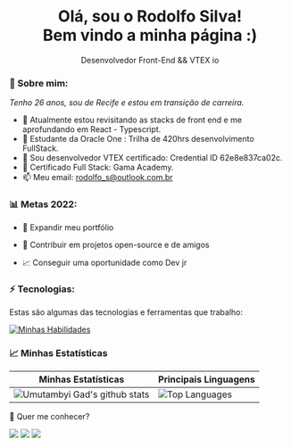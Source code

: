<h1 align='center'>
  Olá, sou o Rodolfo Silva!
  <br/>
  Bem vindo a minha página :)
</h1>

<p align='center'>
  Desenvolvedor Front-End && VTEX io
</p>

### 🌻 Sobre mim:

<p>
  <em>
    Tenho 26 anos, sou de Recife e estou em transição de carreira. 
  </em>
</p>

- 🌱 Atualmente estou revisitando as stacks de front end e me aprofundando em React - Typescript.
- 🚀 Estudante da Oracle One :  Trilha de 420hrs desenvolvimento FullStack.
- 🚀 Sou desenvolvedor VTEX certificado: Credential ID 62e8e837ca02c.
- 🚀 Certificado Full Stack: Gama Academy.
- 📫 Meu email: rodolfo_s@outlook.com.br

### 📊 Metas 2022:

- 📂 Expandir meu portfólio

- 🤝 Contribuir em projetos open-source e de amigos

- 📈 Conseguir uma oportunidade como Dev jr

### ⚡ Tecnologias:

Estas são algumas das tecnologias e ferramentas que trabalho:

[![Minhas Habilidades](https://skillicons.dev/icons?i=html,css,js,ts,react,styledcomponents,sass,nodejs
)](https://skillicons.dev)

### 📈 Minhas Estatísticas

| Minhas Estatísticas                                                                                                                                                            | Principais Linguagens                                                                                                                                                                     |
| ------------------------------------------------------------------------------------------------------------------------------------------------------------------------ | ---------------------------------------------------------------------------------------------------------------------------------------------------------------------------------- |
| ![Umutambyi Gad's github stats](https://github-readme-stats.vercel.app/api?username=jrodolfosilva&show_icons=true&hide_border=true&count_private=true&theme=jolly) | ![Top Languages](https://github-readme-stats.vercel.app/api/top-langs/?username=Jrodolfosilva&langs_count=10&count_private=true&hide_border=true&theme=jolly&layout=compact) |

💬 Quer me conhecer?

<div>
  <a href="https://www.linkedin.com/in/rodolfo-silva" target="_blank"><img src="https://img.shields.io/badge/-LinkedIn-%230077B5?style=for-the-badge&logo=linkedin&logoColor=white" target="_blank"></a>
  <a href="https://api.whatsapp.com/send/?phone=%2B5581998857479&text&app_absent=0" target="_blank"><img src="https://img.shields.io/badge/WhatsApp-25D366?style=for-the-badge&logo=whatsapp&logoColor=white" target="_blank"></a>
  <a href = "mailto:rodolfo_s@outlook.com.br"><img src="https://img.shields.io/badge/-Email-%23333?style=for-the-badge&logo=outlook&logoColor=white" target="_blank"></a>
</div>
<br>
